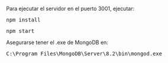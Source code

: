 Para ejecutar el servidor en el puerto 3001, ejecutar:
<pre>npm install</pre>

<pre>npm start</pre>
Asegurarse tener el .exe de MongoDB en:
<pre>C:\Program Files\MongoDB\Server\8.2\bin\mongod.exe</pre>